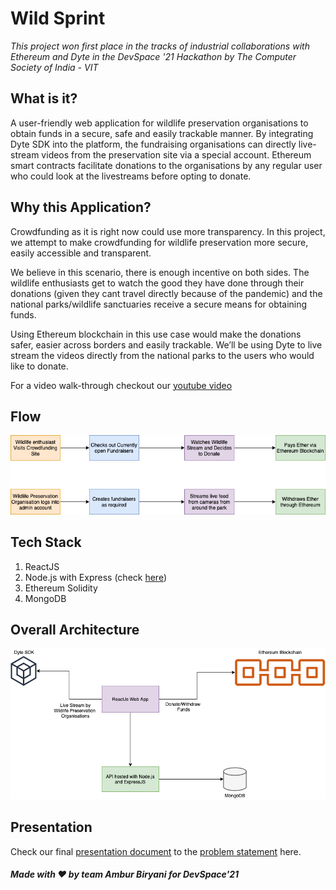 # Wild Sprint

*This project won first place in the tracks of industrial collaborations with Ethereum and Dyte in the DevSpace '21 Hackathon by The Computer Society of India - VIT*

## What is it?

A user-friendly web application for wildlife preservation organisations to obtain funds in a secure, safe and easily trackable manner. By integrating Dyte SDK into the platform, the fundraising organisations can directly live-stream videos from the preservation site via a special account. Ethereum smart contracts facilitate donations to the organisations by any regular user who could look at the livestreams before opting to donate.

## Why this Application?

Crowdfunding as it is right now could use more transparency. In this project, we attempt to make crowdfunding for wildlife preservation more secure, easily accessible and transparent.

We believe in this scenario, there is enough incentive on both sides. The wildlife enthusiasts get to watch the good they have done through their donations (given they cant travel directly because of the pandemic) and the national parks/wildlife sanctuaries receive a secure means for obtaining funds. 

Using Ethereum blockchain in this use case would make the donations safer, easier across borders and easily trackable. We’ll be using Dyte to live stream the videos directly from the national parks to the users who would like to donate.

For a video walk-through checkout our [youtube video](https://www.youtube.com/watch?v=izMW93BM-xs&t=2s)

## Flow

![](./assets/flowv2.png)


## Tech Stack

1. ReactJS
2. Node.js with Express (check [here](https://github.com/ambur-biryani/wild-sprint-backend))
3. Ethereum Solidity
4. MongoDB

## Overall Architecture

![](./assets/arch.png)


## Presentation

Check our final [presentation document](./assets/wildsprint_v3.pptx) to the [problem statement](assets/problem_statement.pdf) here.

##### Made with ❤  by team Ambur Biryani for DevSpace'21
